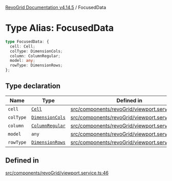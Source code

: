 [RevoGrid Documentation v4.14.5](README.md) / FocusedData

# Type Alias: FocusedData

```ts
type FocusedData: {
  cell: Cell;
  colType: DimensionCols;
  column: ColumnRegular;
  model: any;
  rowType: DimensionRows;
};
```

## Type declaration

| Name | Type | Defined in |
| ------ | ------ | ------ |
| `cell` | [`Cell`](Interface.Cell.md) | [src/components/revoGrid/viewport.service.ts:48](https://github.com/revolist/revogrid/blob/395fb64310e6654557393205ff295dbb2f4142c5/src/components/revoGrid/viewport.service.ts#L48) |
| `colType` | [`DimensionCols`](TypeAlias.DimensionCols.md) | [src/components/revoGrid/viewport.service.ts:49](https://github.com/revolist/revogrid/blob/395fb64310e6654557393205ff295dbb2f4142c5/src/components/revoGrid/viewport.service.ts#L49) |
| `column` | [`ColumnRegular`](Interface.ColumnRegular.md) | [src/components/revoGrid/viewport.service.ts:51](https://github.com/revolist/revogrid/blob/395fb64310e6654557393205ff295dbb2f4142c5/src/components/revoGrid/viewport.service.ts#L51) |
| `model` | `any` | [src/components/revoGrid/viewport.service.ts:47](https://github.com/revolist/revogrid/blob/395fb64310e6654557393205ff295dbb2f4142c5/src/components/revoGrid/viewport.service.ts#L47) |
| `rowType` | [`DimensionRows`](TypeAlias.DimensionRows.md) | [src/components/revoGrid/viewport.service.ts:50](https://github.com/revolist/revogrid/blob/395fb64310e6654557393205ff295dbb2f4142c5/src/components/revoGrid/viewport.service.ts#L50) |

## Defined in

[src/components/revoGrid/viewport.service.ts:46](https://github.com/revolist/revogrid/blob/395fb64310e6654557393205ff295dbb2f4142c5/src/components/revoGrid/viewport.service.ts#L46)
